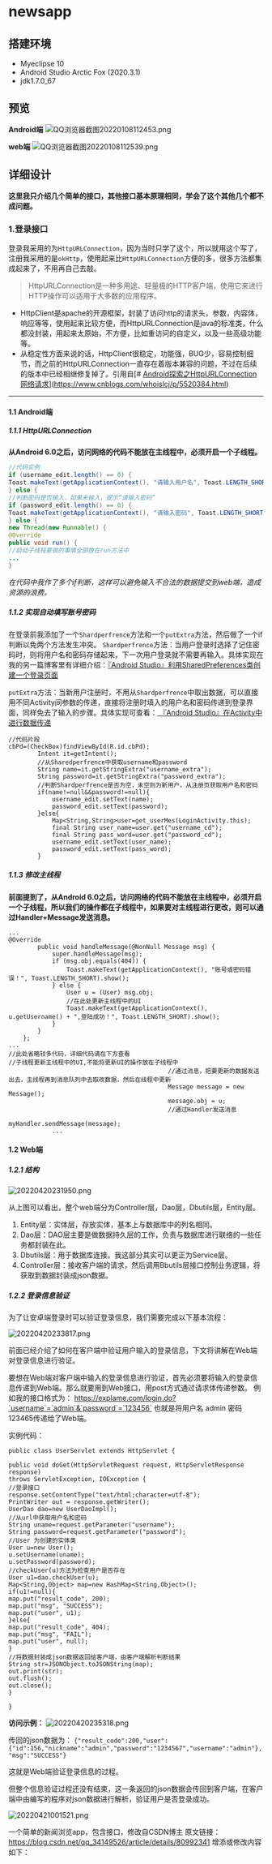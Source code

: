 # newsapp

## 搭建环境

- Myeclipse 10
- Android Studio Arctic Fox (2020.3.1)
- jdk1.7.0_67

## 预览

**Android端**
![QQ浏览器截图20220108112453.png](https://eck.ink/usr/uploads/2022/01/1654880849.png#vwid=1936&vhei=1066)

**web端**
![QQ浏览器截图20220108112539.png](https://eck.ink/usr/uploads/2022/01/1111839225.png#vwid=1892&vhei=1047)

## 详细设计

**这里我只介绍几个简单的接口，其他接口基本原理相同，学会了这个其他几个都不成问题。**

### 1.登录接口

登录我采用的为`HttpURLConnection`，因为当时只学了这个，所以就用这个写了，注册我采用的是`okHttp`，使用起来比`HttpURLConnection`方便的多，很多方法都集成起来了，不用再自己去敲。

> HttpURLConnection是一种多用途、轻量极的HTTP客户端，使用它来进行HTTP操作可以适用于大多数的应用程序。

* HttpClient是apache的开源框架，封装了访问http的请求头，参数，内容体，响应等等，使用起来比较方便，而HttpURLConnection是java的标准类，什么都没封装，用起来太原始，不方便，比如重访问的自定义，以及一些高级功能等。
* 从稳定性方面来说的话，HttpClient很稳定，功能强，BUG少，容易控制细节，而之前的HttpURLConnection一直存在着版本兼容的问题，不过在后续的版本中已经相继修复掉了。引用自[# [Android探索之HttpURLConnection网络请求](https://www.cnblogs.com/whoislcj/p/5520384.html)](https://www.cnblogs.com/whoislcj/p/5520384.html)

---

#### 1.1 Android端

##### 1.1.1 HttpURLConnection

**从Android 6.0之后，访问网络的代码不能放在主线程中，必须开启一个子线程。**

```java
//代码实例
if (username_edit.length() == 0) {
Toast.makeText(getApplicationContext(), "请输入用户名", Toast.LENGTH_SHORT).show();
} else {
//判断密码是否输入，如果未输入，提示“请输入密码”
if (password_edit.length() == 0) {
Toast.makeText(getApplicationContext(), "请输入密码", Toast.LENGTH_SHORT).show();
} else {
new Thread(new Runnable() {
@Override
public void run() {
//启动子线程要做的事情全部放在run方法中
...
}
```

*在代码中我作了多个if判断，这样可以避免输入不合法的数据提交到web端，造成资源的浪费。*

##### 1.1.2 实现自动填写账号密码

在登录前我添加了一个`Shardperfrence`方法和一个`putExtra`方法，然后做了一个if判断以免两个方法发生冲突。
`Shardperfrence`方法：当用户登录时选择了记住密码时，则将用户名和密码存储起来，下一次用户登录就不需要再输入。具体实现在我的另一篇博客里有详细介绍：[『Android Studio』利用SharedPreferences类创建一个登录页面](https://eck.ink/study/207.html)

`putExtra`方法：当新用户注册时，不用从`Shardperfrence`中取出数据，可以直接用不同Activity间参数的传递，直接将注册时填入的用户名和密码传递到登录界面，同样免去了输入的步骤。具体实现可查看：[ 『Android Studio』在Activity中进行数据传递](https://eck.ink/study/133.html)

```
//代码片段
cbPd=(CheckBox)findViewById(R.id.cbPd);
        Intent it=getIntent();
        //从Sharedperfrence中获取username和password
        String name=it.getStringExtra("username_extra");
        String password=it.getStringExtra("password_extra");
        //判断Shardperfrence是否为空，未空则为新用户，从注册页获取用户名和密码
        if(name!=null&&password!=null){
            username_edit.setText(name);
            password_edit.setText(password);
        }else{
            Map<String,String>user=get_userMes(LoginActivity.this);
            final String user_name=user.get("username_cd");
            final String pass_word=user.get("password_cd");
            username_edit.setText(user_name);
            password_edit.setText(pass_word);
        }
```

##### 1.1.3 修改主线程

**前面提到了，从Android 6.0之后，访问网络的代码不能放在主线程中，必须开启一个子线程，所以我们的操作都在子线程中，如果要对主线程进行更改，则可以通过Handler+Message发送消息。**

```
...
@Override
        public void handleMessage(@NonNull Message msg) {
            super.handleMessage(msg);
            if (msg.obj.equals(404)) {
                Toast.makeText(getApplicationContext(), "账号或密码错误！", Toast.LENGTH_SHORT).show();
            } else {
                User u = (User) msg.obj;
                //在此处更新主线程中的UI
                Toast.makeText(getApplicationContext(), u.getUsername() + ",登陆成功！", Toast.LENGTH_SHORT).show();
            }
        }
    };
...
//此处省略较多代码，详细代码请在下方查看
//子线程更新主线程中的UI,不能将更新UI的操作放在子线程中
                                            //通过消息，把要更新的数据发送出去，主线程再到消息队列中去取改数据，然后在线程中更新
                                            Message message = new Message();
                                            message.obj = u;
                                            //通过Handler发送消息
                                            myHandler.sendMessage(message);
			...
```

#### 1.2 Web端

##### 1.2.1 结构

![20220420231950.png](https://eck.ink/usr/uploads/2022/04/746197256.png#vwid=301&vhei=809)

从上图可以看出，整个web端分为Controller层，Dao层，Dbutils层，Entity层。

1. Entity层：实体层，存放实体，基本上与数据库中的列名相同。
2. Dao层：DAO层主要是做数据持久层的工作，负责与数据库进行联络的一些任务都封装在此。
3. Dbutils层：用于数据库连接。我这部分其实可以更正为Service层。
4. Controller层：接收客户端的请求，然后调用Bbutils层接口控制业务逻辑，将获取到数据封装成json数据。

##### 1.2.2 登录信息验证

为了让安卓端登录时可以验证登录信息，我们需要完成以下基本流程：

![20220420233817.png](https://eck.ink/usr/uploads/2022/04/191640398.png#vwid=575&vhei=694)

前面已经介绍了如何在客户端中验证用户输入的登录信息，下文将讲解在Web端对登录信息进行验证。

要想在Web端对客户端中输入的登录信息进行验证，首先必须要将输入的登录信息传递到Web端。那么就要用到Web接口，用post方式通过请求体传递参数。
例如我的接口格式为：
https://explame.com/login.do?`username`=`admin`&`password`=`123456`
也就是将用户名 admin 密码123465传递给了Web端。

实例代码：

```
public class UserServlet extends HttpServlet {

public void doGet(HttpServletRequest request, HttpServletResponse response)
throws ServletException, IOException {
//登录接口
response.setContentType("text/html;character=utf-8");
PrintWriter out = response.getWriter();
UserDao dao=new UserDaoImpl();
//从url中获取用户名和密码
String uname=request.getParameter("username");
String password=request.getParameter("password");
//User 为创建的实体类
User u=new User();
u.setUsername(uname);
u.setPassword(password);
//checkUser(u)方法为检查用户是否存在
User u1=dao.checkUser(u);
Map<String,Object> map=new HashMap<String,Object>();
if(u1!=null){
map.put("result_code", 200);
map.put("msg", "SUCCESS");
map.put("user", u1);
}else{
map.put("result_code", 404);
map.put("msg", "FAIL");
map.put("user", null);
}
//将数据封装成json数据返回给客户端，由客户端解析判断结果
String str=JSONObject.toJSONString(map);
out.print(str);
out.flush();
out.close();
}

}
```

**访问示例：**
![20220420235318.png](https://eck.ink/usr/uploads/2022/04/64032867.png#vwid=1069&vhei=107)

传回的json数据为：
`{"result_code":200,"user":{"id":156,"nickname":"admin","password":"1234567","username":"admin"},"msg":"SUCCESS"}`

这就是Web端验证登录信息的过程。

但整个信息验证过程还没有结束，这一条返回的json数据会传回到客户端，在客户端中由编写的程序对json数据进行解析，验证用户是否登录成功。

![20220421001521.png](https://eck.ink/usr/uploads/2022/04/2796749419.png#vwid=1085&vhei=332)

一个简单的新闻浏览app，包含接口，修改自CSDN博主
原文链接：https://blog.csdn.net/qq_34149526/article/details/80992341
增添或修改内容如下：
